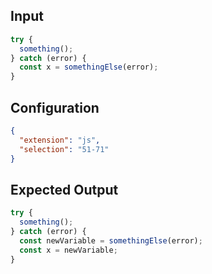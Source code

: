 
## Input
```javascript input
try {
  something();
} catch (error) {
  const x = somethingElse(error);
}
```

## Configuration
```json configuration
{
  "extension": "js",
  "selection": "51-71"
}
```

## Expected Output
```javascript expected output
try {
  something();
} catch (error) {
  const newVariable = somethingElse(error);
  const x = newVariable;
}
```
